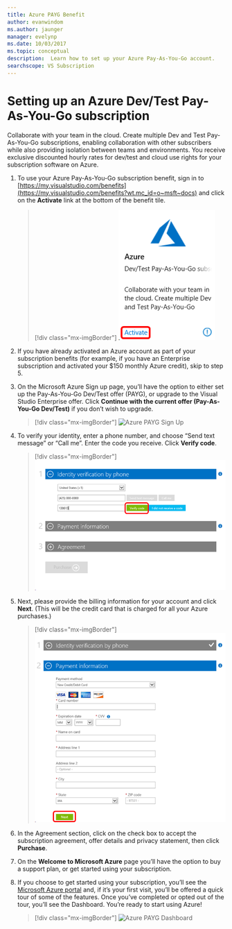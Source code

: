 ```yaml
---
title: Azure PAYG Benefit
author: evanwindom
ms.author: jaunger
manager: evelynp
ms.date: 10/03/2017
ms.topic: conceptual
description:  Learn how to set up your Azure Pay-As-You-Go account.
searchscope: VS Subscription
---
```


# Setting up an Azure Dev/Test Pay-As-You-Go subscription
Collaborate with your team in the cloud.  Create multiple Dev and Test Pay-As-You-Go subscriptions, enabling collaboration with other subscribers while also providing isolation between teams and environments.  You receive exclusive discounted hourly rates for dev/test and cloud use rights for your subscription software on Azure.

1. To use your Azure Pay-As-You-Go subscription benefit, sign in to [https://my.visualstudio.com/benefits](https://my.visualstudio.com/benefits?wt.mc_id=o~msft~docs) and click on the **Activate** link at the bottom of the benefit tile.
   > [!div class="mx-imgBorder"]
   > ![Azure PAYG Tile](_img/vs-azure-payg/vs-azure-payg-tile.png)

2. If you have already activated an Azure account as part of your subscription benefits (for example, if you have an Enterprise subscription and activated your $150 monthly Azure credit), skip to step 5.

3. On the Microsoft Azure Sign up page, you’ll have the option to either set up the Pay-As-You-Go Dev/Test offer (PAYG), or upgrade to the Visual Studio Enterprise offer.  Click **Continue with the current offer (Pay-As-You-Go Dev/Test)** if you don’t wish to upgrade.
   > [!div class="mx-imgBorder"]
   > ![Azure PAYG Sign Up](_img/vs-azure-payg/vs-azure-payg-signup-cropped.png)

4. To verify your identity, enter a phone number, and choose “Send text message” or “Call me”.  Enter the code you receive.  Click **Verify code**.
   > [!div class="mx-imgBorder"]
   > ![Azure PAYG Sign Up](_img/vs-azure-payg/vs-azure-payg-identity-cropped.png)

5. Next, please provide the billing information for your account and click **Next**.  (This will be the credit card that is charged for all your Azure purchases.)
   > [!div class="mx-imgBorder"]
   > ![Azure PAYG Payment](_img/vs-azure-payg/vs-azure-payg-payment-cropped.png)

6. In the Agreement section, click on the check box to accept the subscription agreement, offer details and privacy statement, then click **Purchase**.

7. On the **Welcome to Microsoft Azure** page you’ll have the option to buy a support plan, or get started using your subscription.

8. If you choose to get started using your subscription, you’ll see the [Microsoft Azure portal](https://portal.azure.com) and, if it’s your first visit, you’ll be offered a quick tour of some of the features.  Once you’ve completed or opted out of the tour, you’ll see the Dashboard.  You’re ready to start using Azure!
   > [!div class="mx-imgBorder"]
   > ![Azure PAYG Dashboard](_img/vs-azure-payg/vs-azure-payg-dashboard-cropped.png)
